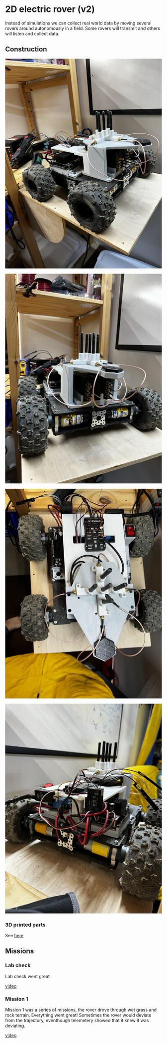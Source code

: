 # 2D electric rover (v2)

Instead of simulations we can collect real world data by moving several rovers around autonomously in a field. Some rovers will transmit and others will listen and collect data.

## Construction

![Rover side](roverside.jpeg)

![Rover front](roverfront.jpeg)

![Rover top](rovertop.jpeg)

![Rover back](roverback.jpeg)

### 3D printed parts

See [here](https://www.dropbox.com/s/i8ecox14pmzpxqy/3D_printed_parts.zip?dl=0)

## Missions

### Lab check

Lab check went great

[video](https://youtube.com/shorts/LMheF4LNvjc)


### Mission 1

Mission 1 was a series of missions, the rover drove through wet grass and rock terrain. Everything went great! Sometimes the rover would deviate from the trajectory, eventhough telemetery showed that it knew it was deviating.

[video](https://youtu.be/r2XLD8zYS0A)
